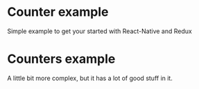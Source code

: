 # Counter example

Simple example to get your started with React-Native and Redux

# Counters example

A little bit more complex, but it has a lot of good stuff in it.
